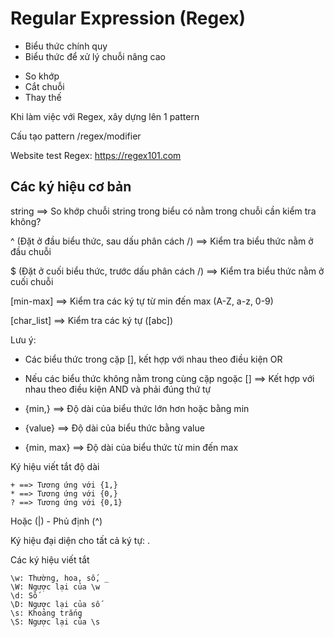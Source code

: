# Regular Expression (Regex)

- Biểu thức chính quy
- Biểu thức để xử lý chuỗi nâng cao

* So khớp
* Cắt chuỗi
* Thay thế

Khi làm việc với Regex, xây dựng lên 1 pattern

Cấu tạo pattern
/regex/modifier

Website test Regex: https://regex101.com

## Các ký hiệu cơ bản

string ==> So khớp chuỗi string trong biểu có nằm trong chuỗi cần kiểm tra không?

^ (Đặt ở đầu biểu thức, sau dấu phân cách /) ==> Kiểm tra biểu thức nằm ở đầu chuỗi

$ (Đặt ở cuối biểu thức, trước dấu phân cách /) ==> Kiểm tra biểu thức nằm ở cuối chuỗi

[min-max] ==> Kiểm tra các ký tự từ min đến max (A-Z, a-z, 0-9)

[char_list] ==> Kiểm tra các ký tự ([abc])

Lưu ý:

- Các biểu thức trong cặp [], kết hợp với nhau theo điều kiện OR
- Nếu các biểu thức không nằm trong cùng cặp ngoặc [] ==> Kết hợp với nhau theo điều kiện AND và phải đúng thứ tự

- {min,} ==> Độ dài của biểu thức lớn hơn hoặc bằng min

- {value} ==> Độ dài của biểu thức bằng value

- {min, max} ==> Độ dài của biểu thức từ min đến max

Ký hiệu viết tắt độ dài

```
+ ==> Tương ứng với {1,}
* ==> Tương ứng với {0,}
? ==> Tương ứng với {0,1}
```

Hoặc (|) - Phủ định (^)

Ký hiệu đại diện cho tất cả ký tự: .

Các ký hiệu viết tắt

```
\w: Thường, hoa, số, _
\W: Ngược lại của \w
\d: Số
\D: Ngược lại của số
\s: Khoảng trắng
\S: Ngược lại của \s
```

